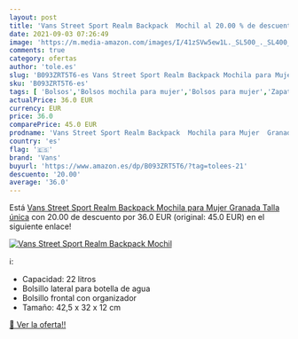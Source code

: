 ```yaml
---
layout: post
title: 'Vans Street Sport Realm Backpack  Mochil al 20.00 % de descuento'
date: 2021-09-03 07:26:49
image: 'https://m.media-amazon.com/images/I/41zSVw5ew1L._SL500_._SL400_.jpg'
comments: true
category: ofertas
author: 'tole.es'
slug: 'B093ZRT5T6-es Vans Street Sport Realm Backpack Mochila para Mujer...'
sku: 'B093ZRT5T6-es'
tags: [ 'Bolsos','Bolsos mochila para mujer','Bolsos para mujer','Zapatos y complementos','backpack','mochila','vans', ]
actualPrice: 36.0 EUR
currency: EUR
price: 36.0
comparePrice: 45.0 EUR
prodname: 'Vans Street Sport Realm Backpack  Mochila para Mujer  Granada  Talla única'
country: 'es'
flag: '🇪🇸'
brand: 'Vans'
buyurl: 'https://www.amazon.es/dp/B093ZRT5T6/?tag=tolees-21'
descuento: '20.00'
average: '36.0'
---
```


Está [Vans Street Sport Realm Backpack  Mochila para Mujer  Granada  Talla única](https://www.amazon.es/dp/B093ZRT5T6/?tag=tolees-21) con 20.00 de descuento por 36.0 EUR (original: 45.0 EUR) en el siguiente enlace!

[![Vans Street Sport Realm Backpack  Mochil](https://m.media-amazon.com/images/I/41zSVw5ew1L._SL500_._SL400_.jpg)](https://www.amazon.es/dp/B093ZRT5T6/?tag=tolees-21)

ℹ️:

- Capacidad: 22 litros
- Bolsillo lateral para botella de agua
- Bolsillo frontal con organizador
- Tamaño: 42,5 x 32 x 12 cm

[🛒 Ver la oferta!!](https://www.amazon.es/dp/B093ZRT5T6/?tag=tolees-21)
